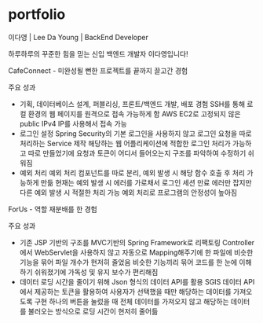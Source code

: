 # portfolio
이다영 | Lee Da Young | BackEnd Developer

하루하루의 꾸준한 힘을 믿는 신입 백엔드 개발자 이다영입니다!


CafeConnect - 미완성될 뻔한 프로젝트를 끝까지 끌고간 경험

주요 성과
- 기획, 데이터베이스 설계, 퍼블리싱, 프론트/백엔드 개발, 배포 경험
    SSH를 통해 로컬 환경의 웹 페이지를 원격으로 접속 가능하게 함
    AWS EC2로 고정되지 않은 public IPv4 IP를 사용해서 접속 가능
- 로그인 설정
    Spring Security의 기본 로그인을 사용하지 않고 로그인 요청을 따로 처리하는 Service 제작
    해당하는 웹 어플리케이션에 적합한 로그인 처리가 가능하고 따로 만들었기에 요청과 토큰이 어디서 들어오는지 구조를 파악하여 수정하기 쉬워짐
- 예외 처리
    예외 처리 컴포넌트를 따로 분리, 예외 발생 시 해당 함수 호출 후 처리 가능하게 만듦
    현재는 예외 발생 시 에러를 가로채서 로그인 세션 만료 에러만 잡지만 다른 예외 발생 시 적절한 처리 가능
    예외 처리로 프로그램의 안정성이 높아짐

ForUs - 역할 재분배를 한 경험

주요 성과
- 기존 JSP 기반의 구조를 MVC기반의 Spring Framework로 리팩토링
    Controller에서 WebServlet을 사용하지 않고 자동으로 Mapping해주기에 한 파일에 비슷한 기능을 묶어 파일 개수가 현저히 줄었음
    비슷한 기능끼리 묶어 코드를 한 눈에 이해하기 쉬워졌기에 가독성 및 유지 보수가 편리해짐
- 데이터 로딩 시간을 줄이기 위해 Json 형식의 데이터 API를 활용
    SGIS 데이터 API에서 제공하는 토큰을 활용하여 사용자가 선택했을 때만 해당하는 데이터를 가져오도록 구현
    하나의 버튼을 눌렀을 때 전체 데이터를 가져오지 않고 해당하는 데이터를 불러오는 방식으로 로딩 시간이 현저히 줄어듦
